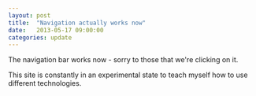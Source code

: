 ```yaml
---
layout: post
title:  "Navigation actually works now"
date:   2013-05-17 09:00:00
categories: update
---
```


The navigation bar works now - sorry to those that we're clicking on it. 
<!--more-->
This site is constantly in an experimental state to teach myself how to use different technologies.